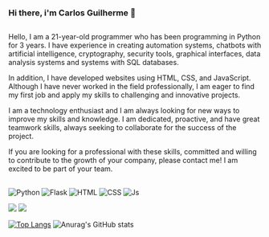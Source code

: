### Hi there, i'm Carlos Guilherme 👋
##

Hello, I am a 21-year-old programmer who has been programming in Python for 3 years. I have experience in creating automation systems, chatbots with artificial intelligence, cryptography, security tools, graphical interfaces, data analysis systems and systems with SQL databases.

In addition, I have developed websites using HTML, CSS, and JavaScript. Although I have never worked in the field professionally, I am eager to find my first job and apply my skills to challenging and innovative projects.

I am a technology enthusiast and I am always looking for new ways to improve my skills and knowledge. I am dedicated, proactive, and have great teamwork skills, always seeking to collaborate for the success of the project.

If you are looking for a professional with these skills, committed and willing to contribute to the growth of your company, please contact me! I am excited to be part of your team.

##
![Python](https://img.shields.io/badge/Python-3776AB?style=for-the-badge&logo=python&logoColor=white)
![Flask](https://img.shields.io/badge/Flask-000000?style=for-the-badge&logo=flask&logoColor=white)
![HTML](https://img.shields.io/badge/HTML-239120?style=for-the-badge&logo=html5&logoColor=white)
![CSS](https://img.shields.io/badge/CSS-239120?&style=for-the-badge&logo=css3&logoColor=white)
![Js](https://img.shields.io/badge/JavaScript-F7DF1E?style=for-the-badge&logo=javascript&logoColor=black)



[<img src="https://img.shields.io/badge/linkedin-%230077B5.svg?&style=for-the-badge&logo=linkedin&logoColor=white" />](https://www.linkedin.com/in/carlos-guilherme-b0854821a/)
[<img src = "https://img.shields.io/badge/instagram-%23E4405F.svg?&style=for-the-badge&logo=instagram&logoColor=white">](https://www.instagram.com/carlos_guilherme_18/)

[![Top Langs](https://github-readme-stats.vercel.app/api/top-langs/?username=Carlos-Guilherme&langs_count=8&theme=transparent)](https://github.com/anuraghazra/github-readme-stats)
![Anurag's GitHub stats](https://github-readme-stats.vercel.app/api?username=Carlos-Guilherme&theme=transparent&show_icons=true)

